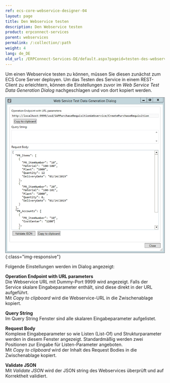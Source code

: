 ```yaml
---
ref: ecs-core-webservice-designer-04
layout: page
title: Den Webservice testen
description: Den Webservice testen
product: erpconnect-services
parent: webservices
permalink: /:collection/:path
weight: 4
lang: de_DE
old_url: /ERPConnect-Services-DE/default.aspx?pageid=testen-des-webservice
---
```


Um einen Webservice testen zu können, müssen Sie diesen zunächst zum ECS Core Server deployen. 
Um das Testen des Service in einem REST-Client zu erleichtern, können die Einstellungen zuvor im *Web Service Test Data Generation Dialog* nachgeschlagen und von dort kopiert werden. 

![ecscore-webservicetestdialog](/img/content/ecscore-wsd_20.jpg){:class="img-responsive"}

Folgende Einstellungen werden im Dialog angezeigt:

**Operation Endpoint with URL parameters** <br>
Die Webservice URL mit Dummy-Port 9999 wird angezeigt. Falls der Service skalare Eingabeparameter enthält, sind diese direkt in der URL aufgeführt. <br>
Mit *Copy to clipboard* wird die Webservice-URL in die Zwischenablage kopiert. 

**Query String** <br>
Im Query String Fenster sind alle skalaren Eingabeparameter aufgelistet. 

**Request Body** <br>
Komplexe Eingabeparameter so wie Listen (List-Of) und Strukturparameter werden in diesem Fenster angezeigt. Standardmäßig werden zwei Positionen zur Eingabe für Listen-Parameter angeboten. <br> 
Mit *Copy to clipboard* wird der Inhalt des Request Bodies in die Zwischenablage kopiert. 

**Validate JSON** <br>
Mit *Validate JSON* wird der JSON string des Webservices überprüft und auf Korrektheit validiert. 
